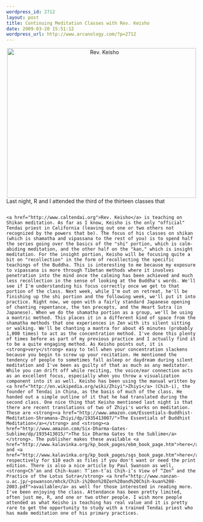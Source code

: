 ```yaml
--- 
wordpress_id: 2712
layout: post
title: Continuing Meditation Classes with Rev. Keisho
date: 2009-03-20 15:51:12
wordpress_url: http://www.arcanology.com/?p=2712
---
```

<div align="center">
                                                                                                                                                                                                                                                                                                                                                                                                                                                                                                                                                                                                                                                                                                                                                                                                                                                                                                                            <a href="http://www.flickr.com/photos/albill/2884395844/" title="Rev. Keisho"><img src="http://farm4.static.flickr.com/3068/2884395844_c021dc4d1c.jpg" width="500" height="397" alt="Rev. Keisho" /></a>
                                                                                                                                                                                                                                                                                                                                                                                                                                                                                                                                                                                                                                                                                                                                                                                                                                                                                                                          </div> Last night, R and I attended the third of the thirteen classes that 
                                                                                                                                                                                                                                                                                                                                                                                                                                                                                                                                                                                                                                                                                                                                                                                                                                                                                                                          
                                                                                                                                                                                                                                                                                                                                                                                                                                                                                                                                                                                                                                                                                                                                                                                                                                                                                                                          <a href="http://www.caltendai.org">Rev. Keisho</a> is teaching on Shikan meditation. As far as I know, Keisho is the only "official" Tendai priest in California (leaving out one or two others not recognized by the powers that be). The focus of his classes on shikan (which is shamatha and vipassana to the rest of you) is to spend half the series going over the basics of the "shi" portion, which is calm-abiding meditation, and the other half on the "kan," which is insight meditation. For the insight portion, Keisho will be focusing quite a bit on "recollection" in the form of recollecting the specific teachings of the Buddha. This is interesting to me because my exposure to vipassana is more through Tibetan methods where it involves penetration into the mind once the calming has been achieved and much less recollection in the sense of looking at the Buddha's words. We'll see if I'm understanding his focus correctly once we get to that portion of the class. Next week, while I'm out on retreat, he'll be finishing up the shi portion and the following week, we'll put it into practice. Right now, we open with a fairly standard Japanese opening of chanting repentance, the ten precepts, and the Heart Sutra (in Japanese). When we do the shamatha portion as a group, we'll be using a mantric method. This places it in a different kind of space from the shamatha methods that one experiences in Zen with its silent sitting or walking. We'll be chanting a mantra for about 45 minutes (probably 1,000 times) to act as the concentration method. I've done this plenty of times before as part of my previous practice and I actually find it to be a quite engaging method. As Keisho points out, it is <strong>very</strong> easy to tell when your concentration slackens because you begin to screw up your recitation. He mentioned the tendency of people to sometimes fall asleep or daydream during silent meditation and I've been as guilty of that as much as any meditator. While you can drift off while reciting, the voice/ear connection acts as an excellent focus, especially when you throw a visualization component into it as well. Keisho has been using the manual written by <a href="http://en.wikipedia.org/wiki/Zhiyi">Zhiyi</a> (Chih-i), the founder of Tendai in China, as the basis of much of the class. He handed out a simple outline of it that he had translated during the second class. One nice thing that Keisho mentioned last night is that there are recent translations of two of Zhiyi's works on meditation. These are <strong><a href="http://www.amazon.com/Essentials-Buddhist-Meditation-Shramana-Zhiyi/dp/1935413007/">The Essentials of Buddhist Meditation</a></strong> and <strong><a href="http://www.amazon.com/Six-Dharma-Gates-Sublime/dp/1935413015/">The Six Dharma Gates to the Sublime</a></strong>. The publisher makes these available <a href="http://www.kalavinka.org/kp_book_pages/ebm_book_page.htm">here</a> and <a href="http://www.kalavinka.org/kp_book_pages/sgs_book_page.htm">here</a> respectively for $10 each as files if you don't want or need the print edition. There is also a nice article by Paul Swanson as well, <strong>Ch’an and Chih-kuan: T’ien-t’ai Chih-i’s View of “Zen” and the Practice of the Lotus Sutra</strong> <a href="http://www.nanzan-u.ac.jp/~pswanson/mhck/Chih-i%20on%20Zen%20and%20Chih-kuan%208-2003.pdf">available</a> as well for those interested in reading more. I've been enjoying the class. Attendance has been pretty limited, often just me, R, and one or two other people. I wish more people attended as what Keisho is teaching has real value and it is pretty rare to get the opportunity to study with a trained Tendai priest who has made meditation one of his primary practices.